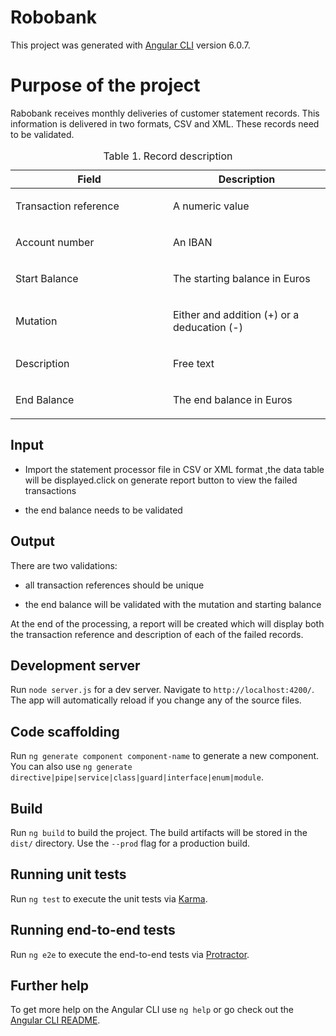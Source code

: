 # Robobank

This project was generated with [Angular CLI](https://github.com/angular/angular-cli) version 6.0.7.

# Purpose of the project
 Rabobank receives monthly deliveries of customer statement records. This information is delivered in two formats, CSV and XML. These records need to be validated.
 <table class="tableblock frame-all grid-all spread">
<caption class="title">Table 1. Record description</caption>
<colgroup>
<col style="width: 50%;">
<col style="width: 50%;">
</colgroup>
<thead>
<tr>
<th class="tableblock halign-left valign-top">Field</th>
<th class="tableblock halign-left valign-top">Description</th>
</tr>
</thead>
<tbody>
<tr>
<td class="tableblock halign-left valign-top"><p class="tableblock">Transaction reference</p></td>
<td class="tableblock halign-left valign-top"><p class="tableblock">A numeric value</p></td>
</tr>
<tr>
<td class="tableblock halign-left valign-top"><p class="tableblock">Account number</p></td>
<td class="tableblock halign-left valign-top"><p class="tableblock">An IBAN</p></td>
</tr>
<tr>
<td class="tableblock halign-left valign-top"><p class="tableblock">Start Balance</p></td>
<td class="tableblock halign-left valign-top"><p class="tableblock">The starting balance in Euros</p></td>
</tr>
<tr>
<td class="tableblock halign-left valign-top"><p class="tableblock">Mutation</p></td>
<td class="tableblock halign-left valign-top"><p class="tableblock">Either and addition (+) or a deducation (-)</p></td>
</tr>
<tr>
<td class="tableblock halign-left valign-top"><p class="tableblock">Description</p></td>
<td class="tableblock halign-left valign-top"><p class="tableblock">Free text</p></td>
</tr>
<tr>
<td class="tableblock halign-left valign-top"><p class="tableblock">End Balance</p></td>
<td class="tableblock halign-left valign-top"><p class="tableblock">The end balance in Euros</p></td>
</tr>
</tbody>
</table>
<div class="sect1">
<h2 id="_output">Input</h2>
<div class="sectionbody">

<div class="ulist">
<ul>
<li>
<p>Import the statement processor file in CSV or XML format ,the data table will be displayed.click on generate report button to view the failed transactions</p>
</li>
<li>
<p>the end balance needs to be validated</p>
</li>
</ul>
</div>

</div>
</div>
<div class="sect1">
<h2 id="_output">Output</h2>
<div class="sectionbody">
<div class="paragraph">
<p>There are two validations:</p>
</div>
<div class="ulist">
<ul>
<li>
<p>all transaction references should be unique</p>
</li>
<li>
<p>the end balance will be validated with the mutation and starting balance</p>
</li>
</ul>
</div>
<div class="paragraph">
<p>At the end of the processing, a report will be created which will display both the transaction reference and description of each of the failed records.</p>
</div>
</div>
</div>



## Development server

Run `node server.js` for a dev server. Navigate to `http://localhost:4200/`. The app will automatically reload if you change any of the source files.

## Code scaffolding

Run `ng generate component component-name` to generate a new component. You can also use `ng generate directive|pipe|service|class|guard|interface|enum|module`.

## Build

Run `ng build` to build the project. The build artifacts will be stored in the `dist/` directory. Use the `--prod` flag for a production build.

## Running unit tests

Run `ng test` to execute the unit tests via [Karma](https://karma-runner.github.io).

## Running end-to-end tests

Run `ng e2e` to execute the end-to-end tests via [Protractor](http://www.protractortest.org/).

## Further help

To get more help on the Angular CLI use `ng help` or go check out the [Angular CLI README](https://github.com/angular/angular-cli/blob/master/README.md).
